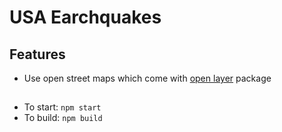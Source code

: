# USA Earchquakes

## Features
- Use open street maps which come with [open layer]() package

## 
- To start: `npm start`
- To build: `npm build`
